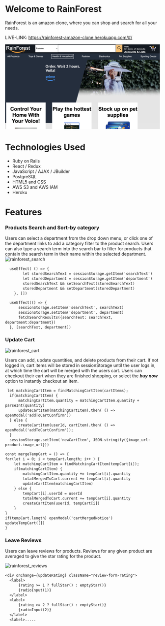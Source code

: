 # Welcome to RainForest
RainForest is an amazon clone, where you can shop and search for all your needs.

LIVE-LINK: https://rainforest-amazon-clone.herokuapp.com/#/

![alt text](https://github.com/Domingo-creator/RainForest/blob/master/app/assets/images/main_page_screenshot.png) 


# Technologies Used
+ Ruby on Rails
+ React / Redux
+ JavaScript / AJAX / JBuilder
+ PostgreSQL
+ HTML5 and CSS
+ AWS S3 and AWS IAM
+ Heroku


# Features
### Products Search and Sort-by category
Users can select a department from the drop down menu, or click one of the department links to add a category filter to the product search.  Users can also type a search term into the search bar to filter for products that contain the search term in their name within the selected department.
![rainforest_search](https://user-images.githubusercontent.com/59151493/166298514-37f8a4fb-4f52-4fe7-8722-4bba67765f78.gif)

```
  useEffect( () => {
        let storedSearchText = sessionStorage.getItem('searchText')
        let storedDepartment = sessionStorage.getItem('department')
        storedSearchText && setSearchText(storedSearchText)
        storedDepartment && setDepartment(storedDepartment)
    }, [])
```
```
  useEffect(() => {
      sessionStorage.setItem('searchText', searchText)
      sessionStorage.setItem('department', department)
      fetchSearchResults({searchText: searchText, department:department})
  }, [searchText, department])

```

### Update Cart

![rainforest_cart](https://user-images.githubusercontent.com/59151493/166296492-e360ccc0-8ba5-498e-bb46-9b91b0da614f.gif)

Users can add, update quantities, and delete products from their cart.  If not logged in, cart items will be stored in sessionStorage until the user logs in, at which time the cart will be merged with the users cart.  Users can checkout their cart when they are finished shopping, or select the **_buy now_** option to instantly checkout an item.

```
 let matchingCartItem = findMatchingCartItem(cartItems);
  if(matchingCartItem) {
      matchingCartItem.quantity = matchingCartItem.quantity + parseInt(quantity)
      updateCartItem(matchingCartItem).then( () => openModal('addToCartConfirm'))
  } else {
      createCartItem(userId, cartItem).then( () => openModal('addToCartConfirm'));
  }
  sessionStorage.setItem('newCartItem', JSON.stringify({image_url: product.image_url}))
```

```
const mergeTempCart = () => {
for(let i = 0; i < tempCart.length; i++ ) {
    let matchingCartItem = findMatchingCartItem(tempCart[i]);
    if(matchingCartItem) {
        matchingCartItem.quantity += tempCart[i].quantity
        totalMergedToCart.current += tempCart[i].quantity
        updateCartItem(matchingCartItem)
    } else {
        tempCart[i].userId = userId
        totalMergedToCart.current += tempCart[i].quantity
        createCartItem(userId, tempCart[i])
    }
}
if(tempCart.length) openModal('cartMergedNotice')
updateTempCart([])
}
```

### Leave Reviews
Users can leave reviews for products.  Reviews for any given product are averaged to give the star rating for the product.

![rainforest_reviews](https://user-images.githubusercontent.com/59151493/166301291-4ba76ff8-c7c3-46fb-988d-b97fd63b54bc.gif)

```
<div onChange={updateRating} className="review-form-rating">
  <label>
      {rating >= 1 ? fullStar() : emptyStar()}
      {radioInput(1)}
  </label>
  <label>
      {rating >= 2 ? fullStar() : emptyStar()}
      {radioInput(2)}
  </label>
  <label>.....
```

